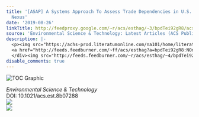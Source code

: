 ```yaml
---
title: '[ASAP] A Systems Approach To Assess Trade Dependencies in U.S. Food–Energy–Water
  Nexus'
date: '2019-08-26'
linkTitle: http://feedproxy.google.com/~r/acs/esthag/~3/bpdTei92gR8/acs.est.8b07288
source: 'Environmental Science & Technology: Latest Articles (ACS Publications)'
description: |-
  <p><img src="https://achs-prod.literatumonline.com/na101/home/literatum/publisher/achs/journals/content/esthag/0/esthag.ahead-of-print/acs.est.8b07288/20190825/images/medium/es8b07288_0001.gif" alt="TOC Graphic"/></p><div><cite>Environmental Science & Technology</cite></div><div>DOI: 10.1021/acs.est.8b07288</div><div class="feedflare">
  <a href="http://feeds.feedburner.com/~ff/acs/esthag?a=bpdTei92gR8:NOnZT6wgJHE:yIl2AUoC8zA"><img src="http://feeds.feedburner.com/~ff/acs/esthag?d=yIl2AUoC8zA" border="0"></img></a>
  </div><img src="http://feeds.feedburner.com/~r/acs/esthag/~4/bpdTei92gR8" ...
disable_comments: true
---
```

<p><img src="https://achs-prod.literatumonline.com/na101/home/literatum/publisher/achs/journals/content/esthag/0/esthag.ahead-of-print/acs.est.8b07288/20190825/images/medium/es8b07288_0001.gif" alt="TOC Graphic"/></p><div><cite>Environmental Science & Technology</cite></div><div>DOI: 10.1021/acs.est.8b07288</div><div class="feedflare">
<a href="http://feeds.feedburner.com/~ff/acs/esthag?a=bpdTei92gR8:NOnZT6wgJHE:yIl2AUoC8zA"><img src="http://feeds.feedburner.com/~ff/acs/esthag?d=yIl2AUoC8zA" border="0"></img></a>
</div><img src="http://feeds.feedburner.com/~r/acs/esthag/~4/bpdTei92gR8" ...